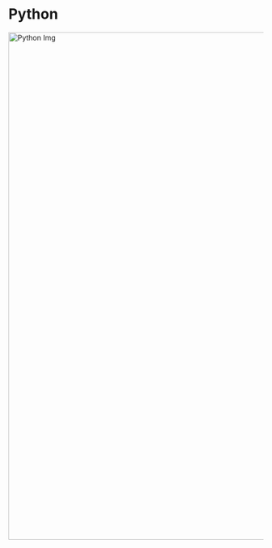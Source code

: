 # Python



<img src="https://media.licdn.com/dms/image/C5612AQGfyJ1PaqXzgw/article-cover_image-shrink_600_2000/0/1589277385003?e=2147483647&v=beta&t=O_pCg3iZVI5U9OFS0Rn5OQkIXg3UthRhtuheFY5o6o8" alt="Python Img" width="1000" height="1000">

